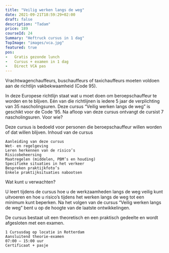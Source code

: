 ```yaml
---
title: "Veilig werken langs de weg"
date: 2021-09-21T18:59:29+02:00
draft: false
description: "Tadam"
price: 189
courseId: 24
Summary: "Heftruck cursus in 1 dag"
TopImage: "images/vca.jpg"
featured: true
pos:
-   Gratis gezonde lunch
-   Cursus + examen in 1 dag
-   Direct VCA pas
---
```

Vrachtwagenchauffeurs, buschauffeurs of taxichauffeurs moeten voldoen aan de richtlijn vakbekwaamheid (Code 95).

In deze Europese richtlijn staat wat u moet doen om beroepschauffeur te worden en te blijven. Eén van die richtlijnen is iedere 5 jaar de verplichting van 35 nascholingsuren. Deze cursus “Veilig werken langs de weg” is geschikt voor de Code ’95. Na afloop van deze cursus ontvangt de cursist 7 nascholingsuren.
Voor wie?

Deze cursus is bedoeld voor personen die beroepschauffeur willen worden of dat willen blijven.
Inhoud van de cursus

    Aanleiding van deze cursus
    Wet- en regelgeving
    Leren herkennen van de risico’s
    Risicobeheersing
    Maatregelen (middelen, PBM’s en houding)
    Specifieke situaties in het verkeer
    Bespreken praktijkfoto’s
    Enkele praktijksituaties nabootsen

Wat kunt u verwachten?

U leert tijdens de cursus hoe u de werkzaamheden langs de weg veilig kunt uitvoeren en hoe u risico’s tijdens het werken langs de weg tot een minimum kunt beperken. Na het volgen van de cursus “Veilig werken langs de weg” bent u op de hoogte van de laatste ontwikkelingen.

De cursus bestaat uit een theoretisch en een praktisch gedeelte en wordt afgesloten met een examen.

    1 Cursusdag op locatie in Rotterdam
    Aansluitend theorie-examen
    07:00 – 15:00 uur
    Certificaat + pasje
